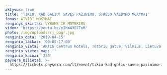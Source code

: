 ```yaml
---
aktyvus: true
title: 'TIKIU, KAD GALIU! SAVĘS PAŽINIMO, STRESO VALDYMO MOKYMAI'
fonas: ATVIRI MOKYMAI
renginys_skirtas: VYRAMS IR MOTERIMS
video: 'https://youtu.be/yIhW43B7ToM'
photo: /img/uploads/rj_pagr.jpg
renginio_data: '2019-04-15'
renginio_laikas: '09:00-17:00'
renginio_vieta: 'ARTIS Centrum Hotels, Totorių gatvė, Vilnius, Lietuva'
renginio_vietos_map: ''
renginio_kaina: '230'
paysera_bilietai: >-
  https://tickets.paysera.com/lt/event/tikiu-kad-galiu-saves-pazinimo-ir-streso-valdymo-mokymai
---
```


